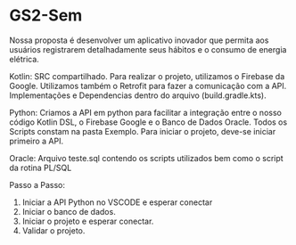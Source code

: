 # GS2-Sem
Nossa proposta é desenvolver um aplicativo inovador que permita aos usuários registrarem 
detalhadamente seus hábitos e o consumo de energia elétrica.

Kotlin: SRC compartilhado. Para realizar o projeto, utilizamos o Firebase da Google. Utilizamos também o Retrofit para fazer a comunicação com a API. Implementações e Dependencias dentro do arquivo (build.gradle.kts). 

Python: Criamos a API em python para facilitar a integração entre o nosso código Kotlin DSL, o Firebase Google e o Banco de Dados Oracle. Todos os Scripts constam na pasta Exemplo. Para iniciar o projeto, deve-se iniciar primeiro a API.


Oracle: Arquivo teste.sql contendo os scripts utilizados bem como o script da rotina PL/SQL

Passo a Passo:

1. Iniciar a API Python no VSCODE e esperar conectar
2. Iniciar o banco de dados.
3. Iniciar o projeto e esperar conectar.
4. Validar o projeto.
